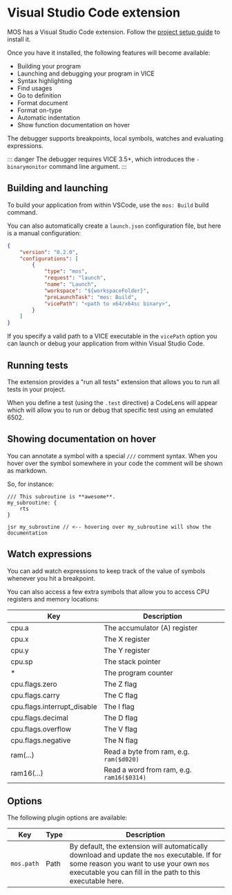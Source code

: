 # Visual Studio Code extension

MOS has a Visual Studio Code extension. Follow the [project setup guide](../#visual-studio-code-extension) to install it.

Once you have it installed, the following features will become available:
* Building your program
* Launching and debugging your program in VICE
* Syntax highlighting
* Find usages
* Go to definition
* Format document
* Format on-type
* Automatic indentation
* Show function documentation on hover

The debugger supports breakpoints, local symbols, watches and evaluating expressions.

::: danger
The debugger requires VICE 3.5+, which introduces the `-binarymonitor` command line argument.
:::

## Building and launching
To build your application from within VSCode, use the `mos: Build` build command.

You can also automatically create a `launch.json` configuration file, but here is a manual configuration:

```json
{
    "version": "0.2.0",
    "configurations": [
        {
            "type": "mos",
            "request": "launch",
            "name": "Launch",
            "workspace": "${workspaceFolder}",
            "preLaunchTask": "mos: Build",
            "vicePath": "<path to x64/x64sc binary>",
        }
    ]
}
```

If you specify a valid path to a VICE executable in the `vicePath` option you can launch or debug your application from within Visual Studio Code.

## Running tests
The extension provides a "run all tests" extension that allows you to run all tests in your project.

When you define a test (using the `.test` directive) a CodeLens will appear which will allow you to run or debug that specific test using an emulated 6502.

## Showing documentation on hover
You can annotate a symbol with a special `///` comment syntax. When you hover over the symbol somewhere in your code the comment will be shown as markdown.

So, for instance:
```asm6502
/// This subroutine is **awesome**.
my_subroutine: {
    rts
}

jsr my_subroutine // <-- hovering over my_subroutine will show the documentation
```

## Watch expressions
You can add watch expressions to keep track of the value of symbols whenever you hit a breakpoint.

You can also access a few extra symbols that allow you to access CPU registers and memory locations:

| Key                         | Description                               |
|-----------------------------|-------------------------------------------|
| cpu.a                       | The accumulator (A) register              |
| cpu.x                       | The X register                            |
| cpu.y                       | The Y register                            |
| cpu.sp                      | The stack pointer                         |
| *                           | The program counter                       |
| cpu.flags.zero              | The Z flag                                |
| cpu.flags.carry             | The C flag                                |
| cpu.flags.interrupt_disable | The I flag                                |
| cpu.flags.decimal           | The D flag                                |
| cpu.flags.overflow          | The V flag                                |
| cpu.flags.negative          | The N flag                                |
| ram(...)                    | Read a byte from ram, e.g. `ram($d020)`   |
| ram16(...)                  | Read a word from ram, e.g. `ram16($0314)` |

## Options
The following plugin options are available:

| Key | Type | Description |
| --- | ---- | ----------- |
| `mos.path` | Path | By default, the extension will automatically download and update the `mos` executable. If for some reason you want to use your own `mos` executable you can fill in the path to this executable here. |